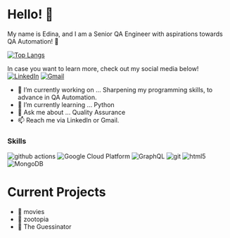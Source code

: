 
# Hello! 👋

My name is Edina, and I am a Senior QA Engineer with aspirations towards QA Automation! 🌻

[![Top Langs](https://github-readme-stats.vercel.app/api/top-langs/?username=EdinaAdzem&layout=compact)](https://github.com/EdinaAdzem/github-readme-stats)

In case you want to learn more, check out my social media below!
[![LinkedIn](https://img.shields.io/badge/linkedin-%230077B5.svg?style=for-the-badge&logo=linkedin&logoColor=white)](https://www.linkedin.com/in/edina-adzem-62737885)
<a href="mailto:edina.plakalo@gmail.com"><img alt="Gmail" src="https://img.shields.io/badge/Gmail-EA4335?logo=gmail&logoColor=white&style=for-the-badge"/></a>

- 🔭 I’m currently working on ... Sharpening my programming skills, to advance in QA Automation.
- 🌱 I’m currently learning ... Python
- 💬 Ask me about ... Quality Assurance
- 📫 Reach me via LinkedIn or Gmail.

<h3>Skills</h3>
<p>
  <img alt="github actions" src="https://img.shields.io/badge/-Github_Actions-2088FF?style=flat-square&logo=github-actions&logoColor=white" />
  <img alt="Google Cloud Platform" src="https://img.shields.io/badge/-Google_Cloud_Platform-1a73e8?style=flat-square&logo=google-cloud&logoColor=white" />
  <img alt="GraphQL" src="https://img.shields.io/badge/-GraphQL-E10098?style=flat-square&logo=graphql&logoColor=white" />
  <img alt="git" src="https://img.shields.io/badge/-Git-F05032?style=flat-square&logo=git&logoColor=white" />
  <img alt="html5" src="https://img.shields.io/badge/-HTML5-E34F26?style=flat-square&logo=html5&logoColor=white" />
  <img alt="MongoDB" src="https://img.shields.io/badge/-MongoDB-13aa52?style=flat-square&logo=mongodb&logoColor=white" />
</p>

# Current Projects
 - 💬 movies
 - 💬 zootopia
 - 💬 The Guessinator
